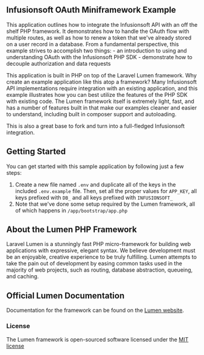 ## Infusionsoft OAuth Miniframework Example

This application outlines how to integrate the Infusionsoft API with an off the shelf PHP framework. It demonstrates how to handle the OAuth flow with multiple routes, as well as how to renew a token that we've already stored on a user record in a database. From a fundamental perspective, this example strives to accomplish two things: 
	- an introduction to using and understanding OAuth with the Infusionsoft PHP SDK
	- demonstrate how to decouple authorization and data requests

This application is built in PHP on top of the Laravel Lumen framework. Why create an example application like this atop a framework? Many Infusionsoft API implementations require integration with an existing application, and this example illustrates how you can best utilize the features of the PHP SDK with existing code. The Lumen framework itself is extremely light, fast, and has a number of features built in that make our examples cleaner and easier to understand, including built in composer support and autoloading.

This is also a great base to fork and turn into a full-fledged Infusionsoft integration.

## Getting Started

You can get started with this sample application by following just a few steps:

1. Create a new file named `.env` and duplicate all of the keys in the included `.env.example` file. Then, set all the proper values for `APP_KEY`, all keys prefixed with `DB_` and all keys prefixed with `INFUSIONSOFT_`
2. Note that we've done some setup required by the Lumen framework, all of which happens in `/app/bootstrap/app.php`

## About the Lumen PHP Framework

Laravel Lumen is a stunningly fast PHP micro-framework for building web applications with expressive, elegant syntax. We believe development must be an enjoyable, creative experience to be truly fulfilling. Lumen attempts to take the pain out of development by easing common tasks used in the majority of web projects, such as routing, database abstraction, queueing, and caching.

## Official Lumen Documentation

Documentation for the framework can be found on the [Lumen website](http://lumen.laravel.com/docs).

### License

The Lumen framework is open-sourced software licensed under the [MIT license](http://opensource.org/licenses/MIT)

